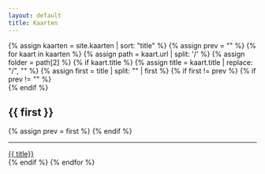 ```yaml
---
layout: default
title: Kaarten
---
```

<div class="card-block">
    <div class="lyt">
        <div class="lyt-1">
            <div id="all-cards">
                {% assign kaarten = site.kaarten | sort: "title" %}
                {% assign prev = "" %}
                {% for kaart in kaarten %}
                    {% assign path = kaart.url | split: '/' %}
                    {% assign folder = path[2] %}
                    {% if kaart.title %}
                        {% assign title = kaart.title | replace: "/", "" %}
                        {% assign first = title | split: "" | first %}
                        {% if first != prev %}
                            {% if prev != "" %}</div>{% endif %}
                            <div class="card-initial-index m-b6">
                            <h2 class="text-h2 m-b2">{{ first }}</h2>
                            {% assign prev = first %}
                        {% endif %}
                        <section
                            data-filter="{{ kaart.title | upcase }} #{{ kaart.tags | join: " #" | upcase }} team:{{ folder }}"
                            data-loop-index="{{forloop.index}}"
                            >
                            <hr class="hr">
                            <a href="{{ kaart.url | relative_url }}" class="text-body u-display-block">{{ title}}</a>
                        </section>
                    {% endif %}
                {% endfor %}
                </div>
            </div>
            <div id="search-results"></div>
        </div>
    </div>
</div>
